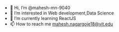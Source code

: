 - 👋 Hi, I’m @mahesh-mn-9040
- 👀 I’m interested in Web development,Data Science
- 🌱 I’m currently learning ReactJS
- 📫 How to reach me mahesh.nagargoje18@vit.edu

<!---
mahesh-mn-9040/mahesh-mn-9040 is a ✨ special ✨ repository because its `README.md` (this file) appears on your GitHub profile.
You can click the Preview link to take a look at your changes.
--->
